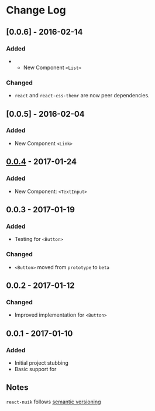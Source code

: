 # Change Log

## [0.0.6] - 2016-02-14
### Added
- - New Component `<List>`

### Changed
- `react` and `react-css-themr` are now peer dependencies.

## [0.0.5] - 2016-02-04
### Added
- New Component `<Link>`

## [0.0.4] - 2017-01-24

### Added
- New Component: `<TextInput>`

## 0.0.3 - 2017-01-19

### Added
- Testing for `<Button>`

### Changed
- `<Button>` moved from `prototype` to `beta`

## 0.0.2 - 2017-01-12

### Changed
- Improved implementation for `<Button>`

## 0.0.1 - 2017-01-10

### Added
- Initial project stubbing
- Basic support for

## Notes

`react-nuik` follows [semantic versioning](http://semver.org/)

[Unreleased]: https://github.com/nioinnovation/react-nuik/compare/v0.0.4...HEAD
[0.0.4]: https://github.com/nioinnovation/react-nuik/compare/v0.0.3...v0.0.4
